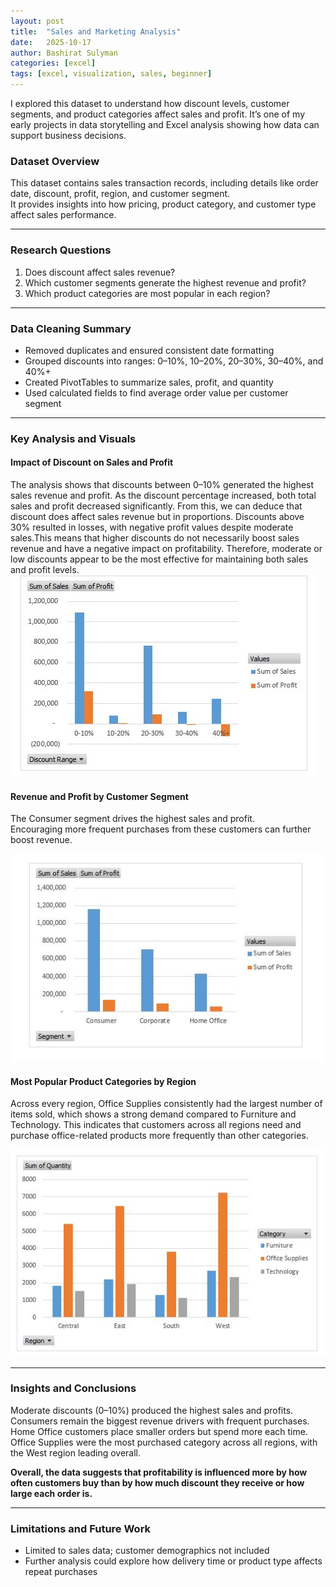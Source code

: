 ```yaml
---
layout: post
title:  "Sales and Marketing Analysis"
date:   2025-10-17
author: Bashirat Sulyman
categories: [excel]
tags: [excel, visualization, sales, beginner]
---
```

I explored this dataset to understand how discount levels, customer segments, and product categories affect sales and profit. 
It’s one of my early projects in data storytelling and Excel analysis showing how data can support business decisions.

### **Dataset Overview**
This dataset contains sales transaction records, including details like order date, discount, profit, region, and customer segment.  
It provides insights into how pricing, product category, and customer type affect sales performance.

---

### **Research Questions**
1. Does discount affect sales revenue?  
2. Which customer segments generate the highest revenue and profit?  
4. Which product categories are most popular in each region?

---

### **Data Cleaning Summary**
- Removed duplicates and ensured consistent date formatting  
- Grouped discounts into ranges: 0–10%, 10–20%, 20–30%, 30–40%, and 40%+  
- Created PivotTables to summarize sales, profit, and quantity  
- Used calculated fields to find average order value per customer segment  

---

### **Key Analysis and Visuals**
#### **Impact of Discount on Sales and Profit**
The analysis shows that discounts between 0–10% generated the highest sales revenue and profit. As the discount percentage increased, both total sales and profit decreased significantly. From this, we can deduce that discount does affect sales revenue but in proportions. 
Discounts above 30% resulted in losses, with negative profit values despite moderate sales.This means that higher discounts do not necessarily boost sales revenue and have a negative impact on profitability. Therefore, moderate or low discounts appear to be the most effective for maintaining both sales and profit levels.
![Impact of Discount on Sales and Profit](assets/images/chart-2.JPG)


#### **Revenue and Profit by Customer Segment**
The Consumer segment drives the highest sales and profit.  
Encouraging more frequent purchases from these customers can further boost revenue.  

![Revenue and Profit by Customer Segment](assets/images/chart-one.JPG)


#### **Most Popular Product Categories by Region**
Across every region, Office Supplies consistently had the largest number of items sold, which shows a strong demand compared to Furniture and Technology. 
This indicates that customers across all regions need and purchase office-related products more frequently than other categories.
  
![Most Popular Product Categories by Region](assets/images/chart-3.JPG)


---

### **Insights and Conclusions**
Moderate discounts (0–10%) produced the highest sales and profits.
Consumers remain the biggest revenue drivers with frequent purchases.
Home Office customers place smaller orders but spend more each time.
Office Supplies were the most purchased category across all regions, with the West region leading overall.

**Overall, the data suggests that profitability is influenced more by how often customers buy than by how much discount they receive or how large each order is.**



---

### **Limitations and Future Work**
- Limited to sales data; customer demographics not included  
- Further analysis could explore how delivery time or product type affects repeat purchases  
